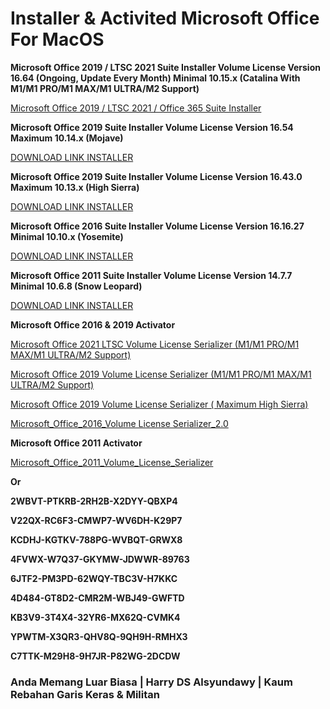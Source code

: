 # **Installer & Activited Microsoft Office For MacOS**

**Microsoft Office 2019 / LTSC 2021 Suite Installer Volume License Version 16.64 (Ongoing, Update Every Month) Minimal 10.15.x (Catalina With M1/M1 PRO/M1 MAX/M1 ULTRA/M2 Support)**

[Microsoft Office 2019 / LTSC 2021 / Office 365 Suite Installer](https://s.id/12HI9)


**Microsoft Office 2019 Suite Installer Volume License Version 16.54 Maximum 10.14.x (Mojave)**

[DOWNLOAD LINK INSTALLER](https://s.id/FIsW7)

**Microsoft Office 2019 Suite Installer Volume License Version 16.43.0 Maximum 10.13.x (High Sierra)**

[DOWNLOAD LINK INSTALLER](https://s.id/12HE8)

**Microsoft Office 2016 Suite Installer Volume License Version 16.16.27 Minimal 10.10.x (Yosemite)**

[DOWNLOAD LINK INSTALLER](https://s.id/12HGm)

**Microsoft Office 2011 Suite Installer Volume License Version 14.7.7 Minimal 10.6.8 (Snow Leopard)**

[DOWNLOAD LINK INSTALLER](https://s.id/12HH5)




**Microsoft Office 2016 & 2019 Activator**

[Microsoft Office 2021 LTSC Volume License Serializer (M1/M1 PRO/M1 MAX/M1 ULTRA/M2 Support)](https://s.id/1d4gZ)

[Microsoft Office 2019 Volume License Serializer  (M1/M1 PRO/M1 MAX/M1 ULTRA/M2 Support) ](https://s.id/1d4hh)

[Microsoft Office 2019 Volume License Serializer ( Maximum High Sierra)](https://s.id/1d4hn)

[Microsoft_Office_2016_Volume License Serializer_2.0](https://s.id/1d4hO)

**Microsoft Office 2011 Activator**

[Microsoft_Office_2011_Volume_License_Serializer](https://s.id/1d4i3)

**Or**

**2WBVT-PTKRB-2RH2B-X2DYY-QBXP4**

**V22QX-RC6F3-CMWP7-WV6DH-K29P7**

**KCDHJ-KGTKV-788PG-WVBQT-GRWX8**

**4FVWX-W7Q37-GKYMW-JDWWR-89763**

**6JTF2-PM3PD-62WQY-TBC3V-H7KKC**

**4D484-GT8D2-CMR2M-WBJ49-GWFTD**

**KB3V9-3T4X4-32YR6-MX62Q-CVMK4**

**YPWTM-X3QR3-QHV8Q-9QH9H-RMHX3**

**C7TTK-M29H8-9H7JR-P82WG-2DCDW**


### **Anda Memang Luar Biasa | Harry DS Alsyundawy | Kaum Rebahan Garis Keras & Militan**